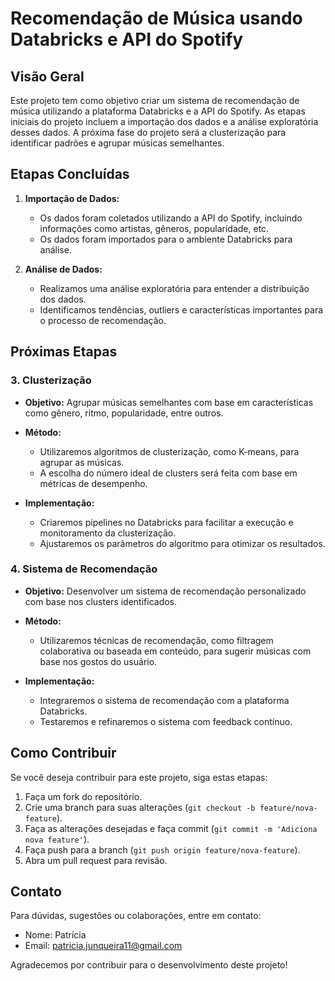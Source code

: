 # Recomendação de Música usando Databricks e API do Spotify

## Visão Geral

Este projeto tem como objetivo criar um sistema de recomendação de música utilizando a plataforma Databricks e a API do Spotify. As etapas iniciais do projeto incluem a importação dos dados e a análise exploratória desses dados. A próxima fase do projeto será a clusterização para identificar padrões e agrupar músicas semelhantes.

## Etapas Concluídas

1. **Importação de Dados:**
   - Os dados foram coletados utilizando a API do Spotify, incluindo informações como artistas, gêneros, popularidade, etc.
   - Os dados foram importados para o ambiente Databricks para análise.

2. **Análise de Dados:**
   - Realizamos uma análise exploratória para entender a distribuição dos dados.
   - Identificamos tendências, outliers e características importantes para o processo de recomendação.

## Próximas Etapas

### 3. Clusterização

   - **Objetivo:** Agrupar músicas semelhantes com base em características como gênero, ritmo, popularidade, entre outros.

   - **Método:**
      - Utilizaremos algoritmos de clusterização, como K-means, para agrupar as músicas.
      - A escolha do número ideal de clusters será feita com base em métricas de desempenho.

   - **Implementação:**
      - Criaremos pipelines no Databricks para facilitar a execução e monitoramento da clusterização.
      - Ajustaremos os parâmetros do algoritmo para otimizar os resultados.

### 4. Sistema de Recomendação

   - **Objetivo:** Desenvolver um sistema de recomendação personalizado com base nos clusters identificados.

   - **Método:**
      - Utilizaremos técnicas de recomendação, como filtragem colaborativa ou baseada em conteúdo, para sugerir músicas com base nos gostos do usuário.

   - **Implementação:**
      - Integraremos o sistema de recomendação com a plataforma Databricks.
      - Testaremos e refinaremos o sistema com feedback contínuo.

## Como Contribuir

Se você deseja contribuir para este projeto, siga estas etapas:

1. Faça um fork do repositório.
2. Crie uma branch para suas alterações (`git checkout -b feature/nova-feature`).
3. Faça as alterações desejadas e faça commit (`git commit -m 'Adiciona nova feature'`).
4. Faça push para a branch (`git push origin feature/nova-feature`).
5. Abra um pull request para revisão.

## Contato

Para dúvidas, sugestões ou colaborações, entre em contato:

- Nome: Patrícia
- Email: patricia.junqueira11@gmail.com

Agradecemos por contribuir para o desenvolvimento deste projeto!
